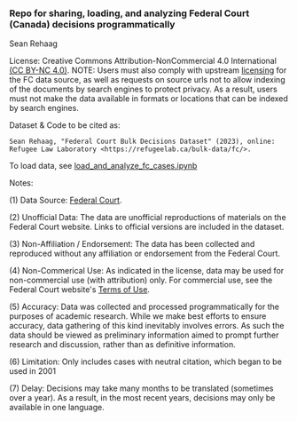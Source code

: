 
### Repo for sharing, loading, and analyzing Federal Court (Canada) decisions programmatically

Sean Rehaag

License: Creative Commons Attribution-NonCommercial 4.0 International [(CC BY-NC 4.0)](https://creativecommons.org/licenses/by-nc/4.0/). NOTE: Users must also comply with upstream [licensing](https://www.fct-cf.gc.ca/en/pages/important-notices) for the FC data source, as well as requests on source urls not to allow indexing of the documents by search engines to protect privacy. As a result, users must not make the data available in formats or locations that can be indexed by search engines.

Dataset & Code to be cited as: 

    Sean Rehaag, "Federal Court Bulk Decisions Dataset" (2023), online: Refugee Law Laboratory <https://refugeelab.ca/bulk-data/fc/>.

To load data, see [load_and_analyze_fc_cases.ipynb](https://github.com/Refugee-Law-Lab/fc_bulk_data/blob/main/load_and_analyze_fc_cases.ipynb)

Notes:

(1) Data Source: [Federal Court](https://www.fct-cf.gc.ca). 

(2) Unofficial Data: The data are unofficial reproductions of materials on the Federal Court website. Links to official versions are included in the dataset.

(3) Non-Affiliation / Endorsement: The data has been collected and reproduced without any affiliation or endorsement from the Federal Court.

(4) Non-Commerical Use: As indicated in the license, data may be used for non-commercial use (with attribution) only. For commercial use, see the Federal Court website's [Terms of Use](https://www.fct-cf.gc.ca/en/pages/important-notices).

(5) Accuracy: Data was collected and processed programmatically for the purposes of academic research. While we make best efforts to ensure accuracy, data gathering of this kind inevitably involves errors. As such the data should be viewed as preliminary information aimed to prompt further research and discussion, rather than as definitive information. 

(6) Limitation: Only includes cases with neutral citation, which began to be used in 2001

(7) Delay: Decisions may take many months to be translated (sometimes over a year). As a result, in the most recent years, decisions may only be available in one language.

